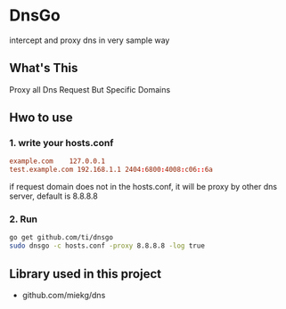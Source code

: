 # DnsGo

intercept and proxy dns in very sample way

## What's This

Proxy all Dns Request But Specific Domains

## Hwo to use

### 1. write your hosts.conf

```conf
example.com    127.0.0.1
test.example.com 192.168.1.1 2404:6800:4008:c06::6a
```
if request domain does not in the hosts.conf, it will be proxy by other dns server, default is 8.8.8.8

### 2. Run

```bash
go get github.com/ti/dnsgo
sudo dnsgo -c hosts.conf -proxy 8.8.8.8 -log true
```


## Library used in this project

* github.com/miekg/dns
